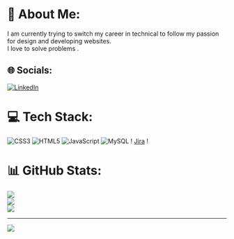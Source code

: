 # 💫 About Me:
I am currently trying to switch my career in technical to follow my passion  for design and developing  websites.<br>I love to solve problems .<br>


## 🌐 Socials:
[![LinkedIn](https://img.shields.io/badge/LinkedIn-%230077B5.svg?logo=linkedin&logoColor=white)](https://www.linkedin.com/in/aratrika22/) 

# 💻 Tech Stack:
![CSS3](https://img.shields.io/badge/css3-%231572B6.svg?style=for-the-badge&logo=css3&logoColor=white) ![HTML5](https://img.shields.io/badge/html5-%23E34F26.svg?style=for-the-badge&logo=html5&logoColor=white) ![JavaScript](https://img.shields.io/badge/javascript-%23323330.svg?style=for-the-badge&logo=javascript&logoColor=%23F7DF1E)  ![MySQL](https://img.shields.io/badge/mysql-%2300f.svg?style=for-the-badge&logo=mysql&logoColor=white) !	[Jira](https://img.shields.io/badge/jira-%230A0FFF.svg?style=for-the-badge&logo=jira&logoColor=white) ! 

# 📊 GitHub Stats:
![](https://github-readme-stats.vercel.app/api?username=Tiyasbiswas&theme=highcontrast&hide_border=false&include_all_commits=true&count_private=true)<br/>
![](https://github-readme-streak-stats.herokuapp.com/?user=Tiyasbiswas&theme=highcontrast&hide_border=false)<br/>
![](https://github-readme-stats.vercel.app/api/top-langs/?username=Tiyasbiswas&theme=highcontrast&hide_border=false&include_all_commits=true&count_private=true&layout=compact)

---
[![](https://visitcount.itsvg.in/api?id=Tiyasbiswas&icon=0&color=0)](https://visitcount.itsvg.in)

<!-- Proudly created with GPRM ( https://gprm.itsvg.in ) -->

